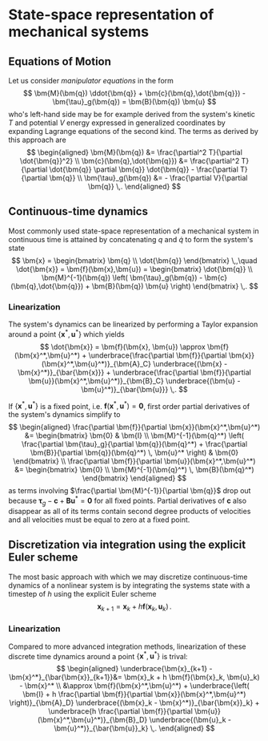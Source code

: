 # State-space representation of mechanical systems

## Equations of Motion
Let us consider *manipulator equations* in the form
$$
\bm{M}(\bm{q}) \ddot{\bm{q}} + \bm{c}(\bm{q},\dot{\bm{q}}) - \bm{\tau}_g(\bm{q}) = \bm{B}(\bm{q}) \bm{u}
$$
who's left-hand side may be for example derived from the system's kinetic $T$ and potential $V$ energy expressed in generalized coordinates by expanding Lagrange equations of the second kind. The terms as derived by this approach are
$$
\begin{aligned}
\bm{M}(\bm{q}) &= \frac{\partial^2 T}{\partial \dot{\bm{q}}^2} \\
\bm{c}(\bm{q},\dot{\bm{q}}) &= \frac{\partial^2 T}{\partial \dot{\bm{q}} \partial \bm{q}} \dot{\bm{q}} - \frac{\partial T}{\partial \bm{q}} \\
\bm{\tau}_g(\bm{q}) &= - \frac{\partial V}{\partial \bm{q}} \,.
\end{aligned}
$$

## Continuous-time dynamics
Most commonly used state-space representation of a mechanical system in continuous time is attained by concatenating $q$ and $\dot{q}$ to form the system's state 
$$
\bm{x} = \begin{bmatrix} \bm{q} \\ \dot{\bm{q}} \end{bmatrix} \,,\quad \dot{\bm{x}} = \bm{f}(\bm{x},\bm{u}) = \begin{bmatrix} \dot{\bm{q}} \\ \bm{M}^{-1}(\bm{q}) \left( \bm{\tau}_g(\bm{q}) - \bm{c}(\bm{q},\dot{\bm{q}}) + \bm{B}(\bm{q}) \bm{u} \right) \end{bmatrix} \,.
$$

### Linearization
The system's dynamics can be linearized by performing a Taylor expansion around a point $\{\bm{x}^*,\bm{u}^*\}$ which yields
$$
\dot{\bm{x}} = \bm{f}(\bm{x}, \bm{u}) \approx \bm{f}(\bm{x}^*,\bm{u}^*) + \underbrace{\frac{\partial \bm{f}}{\partial \bm{x}}(\bm{x}^*,\bm{u}^*)}_{\bm{A}_C} \underbrace{(\bm{x} - \bm{x}^*)}_{\bar{\bm{x}}} + \underbrace{\frac{\partial \bm{f}}{\partial \bm{u}}(\bm{x}^*,\bm{u}^*)}_{\bm{B}_C} \underbrace{(\bm{u} - \bm{u}^*)}_{\bar{\bm{u}}} \,.
$$

If $\{\bm{x}^*,\bm{u}^*\}$ is a fixed point, i.e. $\bm{f}(\bm{x}^*,\bm{u}^*) = \bm{0}$, first order partial derivatives of the system's dynamics simplify to
$$
\begin{aligned}
\frac{\partial \bm{f}}{\partial \bm{x}}(\bm{x}^*,\bm{u}^*) &= \begin{bmatrix} \bm{0} & \bm{I} \\ \bm{M}^{-1}(\bm{q}^*) \left( \frac{\partial \bm{\tau}_g}{\partial \bm{q}}(\bm{q}^*) + \frac{\partial \bm{B}}{\partial \bm{q}}(\bm{q}^*) \, \bm{u}^* \right) & \bm{0} \end{bmatrix} \\
\frac{\partial \bm{f}}{\partial \bm{u}}(\bm{x}^*,\bm{u}^*) &= \begin{bmatrix} \bm{0} \\ \bm{M}^{-1}(\bm{q}^*) \, \bm{B}(\bm{q}^*) \end{bmatrix}
\end{aligned}
$$
as terms involving $\frac{\partial \bm{M}^{-1}}{\partial \bm{q}}$ drop out because $\bm{\tau}_g - \bm{c} + \bm{B} \bm{u}^* = \bm{0}$ for all fixed points. Partial derivatives of $\bm{c}$ also disappear as all of its terms contain second degree products of velocities and all velocities must be equal to zero at a fixed point.

## Discretization via integration using the explicit Euler scheme
The most basic approach with which we may discretize continuous-time dynamics of a nonlinear system is by integrating the systems state with a timestep of $h$ using the explicit Euler scheme
$$
\bm{x}_{k+1} = \bm{x}_k + h \bm{f}(\bm{x}_k,\bm{u}_k) \,.
$$

### Linearization
Compared to more advanced integration methods, linearization of these discrete time dynamics around a point $\{\bm{x}^*,\bm{u}^*\}$ is trival:
$$
\begin{aligned}
\underbrace{\bm{x}_{k+1} - \bm{x}^*}_{\bar{\bm{x}}_{k+1}}&= \bm{x}_k + h \bm{f}(\bm{x}_k, \bm{u}_k) - \bm{x}^* \\
&\approx \bm{f}(\bm{x}^*,\bm{u}^*) + \underbrace{\left( \bm{I} + h \frac{\partial \bm{f}}{\partial \bm{x}}(\bm{x}^*,\bm{u}^*) \right)}_{\bm{A}_D} \underbrace{(\bm{x}_k - \bm{x}^*)}_{\bar{\bm{x}}_k} + \underbrace{h \frac{\partial \bm{f}}{\partial \bm{u}}(\bm{x}^*,\bm{u}^*)}_{\bm{B}_D} \underbrace{(\bm{u}_k - \bm{u}^*)}_{\bar{\bm{u}}_k} \,.
\end{aligned}
$$

